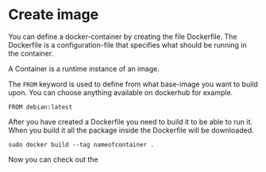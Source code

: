 


# Create image
You can define a docker-container by creating the file Dockerfile.
The Dockerfile is a configuration-file that specifies what should be running in the container.

A Container is a runtime instance of an image.


The `FROM` keyword is used to define from what base-image you want to build upon. You can choose anything available on dockerhub for example.

```
FROM debian:latest

```

After you have created a Dockerfile you need to build it to be able to run it. When you build it all the package inside the Dockerfile will be downloaded.


```
sudo docker build --tag nameofcontainer .
```

Now you can check out the 



